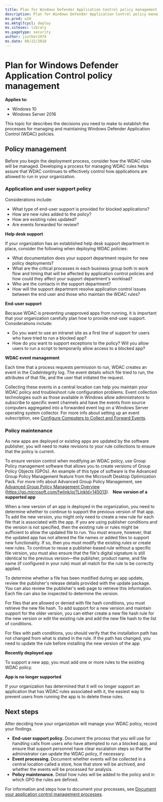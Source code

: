 ```yaml
---
title: Plan for Windows Defender Application Control policy management  (Windows 10)
description: Plan for Windows Defender Application Control policy management. 
ms.prod: w10
ms.mktglfcycl: deploy
ms.sitesec: library
ms.pagetype: security
author: jsuther1974
ms.date: 08/22/2018
---
```


# Plan for Windows Defender Application Control policy management 

**Applies to:**

-   Windows 10
-   Windows Server 2016

This topic for describes the decisions you need to make to establish the processes for managing and maintaining Windows Defender Application Control (WDAC) policies.

## Policy management

Before you begin the deployment process, consider how the WDAC rules will be managed. Developing a process for managing WDAC rules helps assure that WDAC continues to effectively control how applications are allowed to run in your organization.

### Application and user support policy

Considerations include:

-   What type of end-user support is provided for blocked applications?
-   How are new rules added to the policy?
-   How are existing rules updated?
-   Are events forwarded for review?

**Help desk support**

If your organization has an established help desk support department in place, consider the following when deploying WDAC policies:

-   What documentation does your support department require for new policy deployments?
-   What are the critical processes in each business group both in work flow and timing that will be affected by application control policies and how could they affect your support department's workload?
-   Who are the contacts in the support department?
-   How will the support department resolve application control issues between the end user and those who maintain the WDAC rules?

**End-user support**

Because WDAC is preventing unapproved apps from running, it is important that your organization carefully plan how to provide end-user support. Considerations include:

-   Do you want to use an intranet site as a first line of support for users who have tried to run a blocked app?
-   How do you want to support exceptions to the policy? Will you allow users to run a script to temporarily allow access to a blocked app?

**WDAC event management**

Each time that a process requests permission to run, WDAC creates an event in the CodeIntegrity log. The event details which file tried to run, the attributes of that file, and the user that initiated the request. 

Collecting these events in a central location can help you maintain your WDAC policy and troubleshoot rule configuration problems. Event collection technologies such as those available in Windows allow administrators to subscribe to specific event channels and have the events from source computers aggregated into a forwarded event log on a Windows Server operating system collector. For more info about setting up an event subscription, see [Configure Computers to Collect and Forward Events](https://go.microsoft.com/fwlink/p/?LinkId=145012).

### Policy maintenance

As new apps are deployed or existing apps are updated by the software publisher, you will need to make revisions to your rule collections to ensure that the policy is current.

To ensure version control when modifying an WDAC policy, use Group Policy management software that allows you to create versions of Group Policy Objects (GPOs). An example of this type of software is the Advanced Group Policy Management feature from the Microsoft Desktop Optimization Pack. For more info about Advanced Group Policy Management, see [Advanced Group Policy Management Overview](https://go.microsoft.com/fwlink/p/?LinkId=145013) (https://go.microsoft.com/fwlink/p/?LinkId=145013).
 
**New version of a supported app**

When a new version of an app is deployed in the organization, you need to determine whether to continue to support the previous version of that app. To add the new version, you might only need to create a new rule for each file that is associated with the app. If you are using publisher conditions and the version is not specified, then the existing rule or rules might be sufficient to allow the updated file to run. You must ensure, however, that the updated app has not altered the file names or added files to support new functionality. If so, then you must modify the existing rules or create new rules. To continue to reuse a publisher-based rule without a specific file version, you must also ensure that the file's digital signature is still identical to the previous version—the publisher, product name, and file name (if configured in your rule) must all match for the rule to be correctly applied.

To determine whether a file has been modified during an app update, review the publisher's release details provided with the update package. You can also review the publisher's web page to retrieve this information. Each file can also be inspected to determine the version.

For files that are allowed or denied with file hash conditions, you must retrieve the new file hash. To add support for a new version and maintain support for the older version, you can either create a new file hash rule for the new version or edit the existing rule and add the new file hash to the list of conditions.

For files with path conditions, you should verify that the installation path has not changed from what is stated in the rule. If the path has changed, you need to update the rule before installing the new version of the app

**Recently deployed app**

To support a new app, you must add one or more rules to the existing WDAC policy.

**App is no longer supported**

If your organization has determined that it will no longer support an application that has WDAC rules associated with it, the easiest way to prevent users from running the app is to delete these rules.

## Next steps

After deciding how your organization will manage your WDAC policy, record your findings.

-   **End-user support policy.** Document the process that you will use for handling calls from users who have attempted to run a blocked app, and ensure that support personnel have clear escalation steps so that the administrator can update the WDAC policy, if necessary.
-   **Event processing.** Document whether events will be collected in a central location called a store, how that store will be archived, and whether the events will be processed for analysis.
-   **Policy maintenance.** Detail how rules will be added to the policy and in which GPO the rules are defined.

For information and steps how to document your processes, see [Document your application control management processes](document-your-windows-defender-application-control-management-processes.md).
